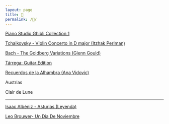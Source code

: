 ```yaml
---
layout: page
title: 🎸
permalink: /🎸/
---
```


[Piano Studio Ghibli Collection 1](https://www.youtube.com/watch?v=HGl75kurxok)

[Tchaikovsky - Violin Concerto in D major (Itzhak Perlman)](https://www.youtube.com/watch?v=QCKL95HAdQ8)

[Bach - The Goldberg Variations (Glenn Gould)](https://www.youtube.com/watch?v=Ah392lnFHxM)

[Tárrega: Guitar Edition](https://www.youtube.com/watch?v=weQz5tGEKwE)

[Recuerdos de la Alhambra (Ana Vidovic)](https://www.youtube.com/watch?v=fwjX-m4LkYk)

Austrias

Clair de Lune

---

[Isaac Albéniz - Asturias (Leyenda)](https://www.songsterr.com/a/wsa/isaac-albeniz-asturias-leyenda-tab-s23643)

[Leo Brouwer- Un Dia De Noviembre](https://www.songsterr.com/a/wsa/leo-brouwer-un-dia-de-noviembre-tab-s3376t0)
